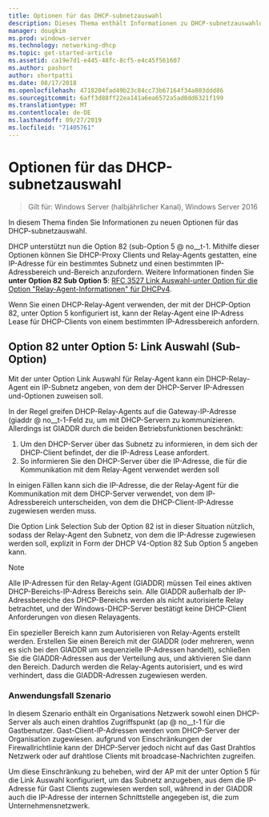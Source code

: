 ```yaml
---
title: Optionen für das DHCP-subnetzauswahl
description: Dieses Thema enthält Informationen zu DHCP-subnetzauswahloptionen für DHCP (Dynamic Host Configuration Protocol) in Windows Server 2016.
manager: dougkim
ms.prod: windows-server
ms.technology: networking-dhcp
ms.topic: get-started-article
ms.assetid: ca19e7d1-e445-48fc-8cf5-e4c45f561607
ms.author: pashort
author: shortpatti
ms.date: 08/17/2018
ms.openlocfilehash: 4718204fad49b23c84cc73b67164f34a803ddd86
ms.sourcegitcommit: 6aff3d88ff22ea141a6ea6572a5ad8dd6321f199
ms.translationtype: MT
ms.contentlocale: de-DE
ms.lasthandoff: 09/27/2019
ms.locfileid: "71405761"
---
```

# <a name="dhcp-subnet-selection-options"></a>Optionen für das DHCP-subnetzauswahl

>Gilt für: Windows Server (halbjährlicher Kanal), Windows Server 2016

In diesem Thema finden Sie Informationen zu neuen Optionen für das DHCP-subnetzauswahl.

DHCP unterstützt nun die Option 82 \(sub-Option 5 @ no__t-1. Mithilfe dieser Optionen können Sie DHCP-Proxy Clients und Relay-Agents gestatten, eine IP-Adresse für ein bestimmtes Subnetz und einen bestimmten IP-Adressbereich und-Bereich anzufordern.  Weitere Informationen finden Sie **unter Option 82 Sub Option 5**: [RFC 3527 Link Auswahl-unter Option für die Option "Relay-Agent-Informationen" für DHCPv4](https://tools.ietf.org/html/rfc3527).

Wenn Sie einen DHCP-Relay-Agent verwenden, der mit der DHCP-Option 82, unter Option 5 konfiguriert ist, kann der Relay-Agent eine IP-Adress Lease für DHCP-Clients von einem bestimmten IP-Adressbereich anfordern.


## <a name="option-82-sub-option-5-link-selection-sub-option"></a>Option 82 unter Option 5: Link Auswahl (Sub-Option)

Mit der unter Option Link Auswahl für Relay-Agent kann ein DHCP-Relay-Agent ein IP-Subnetz angeben, von dem der DHCP-Server IP-Adressen und-Optionen zuweisen soll.

In der Regel greifen DHCP-Relay-Agents auf die Gateway-IP-Adresse \(giaddr @ no__t-1-Feld zu, um mit DHCP-Servern zu kommunizieren. Allerdings ist GIADDR durch die beiden Betriebsfunktionen beschränkt:

1. Um den DHCP-Server über das Subnetz zu informieren, in dem sich der DHCP-Client befindet, der die IP-Adress Lease anfordert.
2. So informieren Sie den DHCP-Server über die IP-Adresse, die für die Kommunikation mit dem Relay-Agent verwendet werden soll

In einigen Fällen kann sich die IP-Adresse, die der Relay-Agent für die Kommunikation mit dem DHCP-Server verwendet, von dem IP-Adressbereich unterscheiden, von dem die DHCP-Client-IP-Adresse zugewiesen werden muss. 

Die Option Link Selection Sub der Option 82 ist in dieser Situation nützlich, sodass der Relay-Agent den Subnetz, von dem die IP-Adresse zugewiesen werden soll, explizit in Form der DHCP V4-Option 82 Sub Option 5 angeben kann.

> [!NOTE]
>
> Alle IP-Adressen für den Relay-Agent (GIADDR) müssen Teil eines aktiven DHCP-Bereichs-IP-Adress Bereichs sein. Alle GIADDR außerhalb der IP-Adressbereiche des DHCP-Bereichs werden als nicht autorisierte Relay betrachtet, und der Windows-DHCP-Server bestätigt keine DHCP-Client Anforderungen von diesen Relayagents.
>
> Ein spezieller Bereich kann zum Autorisieren von Relay-Agents erstellt werden. Erstellen Sie einen Bereich mit der GIADDR (oder mehreren, wenn es sich bei den GIADDR um sequenzielle IP-Adressen handelt), schließen Sie die GIADDR-Adressen aus der Verteilung aus, und aktivieren Sie dann den Bereich. Dadurch werden die Relay-Agents autorisiert, und es wird verhindert, dass die GIADDR-Adressen zugewiesen werden.


### <a name="use-case-scenario"></a>Anwendungsfall Szenario

In diesem Szenario enthält ein Organisations Netzwerk sowohl einen DHCP-Server als auch einen drahtlos Zugriffspunkt \(ap @ no__t-1 für die Gastbenutzer. Gast-Client-IP-Adressen werden vom DHCP-Server der Organisation zugewiesen. aufgrund von Einschränkungen der Firewallrichtlinie kann der DHCP-Server jedoch nicht auf das Gast Drahtlos Netzwerk oder auf drahtlose Clients mit broadcase-Nachrichten zugreifen.

Um diese Einschränkung zu beheben, wird der AP mit der unter Option 5 für die Link Auswahl konfiguriert, um das Subnetz anzugeben, aus dem die IP-Adresse für Gast Clients zugewiesen werden soll, während in der GIADDR auch die IP-Adresse der internen Schnittstelle angegeben ist, die zum Unternehmensnetzwerk.
